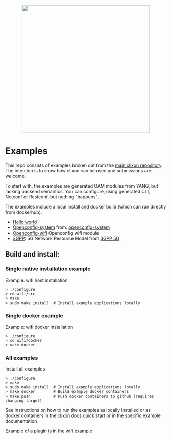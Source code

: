 <div align="center">
  <img src="http://www.clicon.org/Clixon_logga_liggande_med-ikon.png" width="400">
</div>

# Examples

This repo consists of examples broken out from the [main clixon
repository](https://github.com/clicon/clixon). The intention is to
show how clixon can be used and submissions are welcome.

To start with, the examples are generated OAM modules from YANG, but
lacking backend semantics. You can configure, using generated CLI,
Netconf or Restconf, but nothing "happens".

The examples include a local install and docker build (which can run directly from dockerhub).

- [Hello world](hello)
- [Openconfig-system](openconfig) from: [openconfig-system](https://github.com/openconfig/public)
- [Openconfig-wifi](wifi) Openconfig wifi module
- [3GPP](3gpp): 5G Network Resource Model from [3GPP 5G](http://www.3gpp.org/ftp//Specs/archive/28_series/28.541/28541-g30.zip)

## Build and install:

### Single native installation example

Example: wifi host installation

```
> ./configure
> cd wifi/src
> make
> sudo make install  # Install example applications locally
```

### Single docker example

Example: wifi docker installation

```
> ./configure
> cd wifi/docker
> make docker
```

### All examples

Install all examples
```
> ./configure
> make 
> sudo make install  # Install example applications locally
> make docker        # Build example docker containers
> make push          # Push docker containers to github (requires changing target)
```

See instructions on how to run the examples as locally installed or as docker containers in [the clixon docs quick start](https://clixon-docs.readthedocs.io/en/latest/quickstart.html) or in the specific example documentation

Example of a plugin is in the [wifi example](wifi/src)

